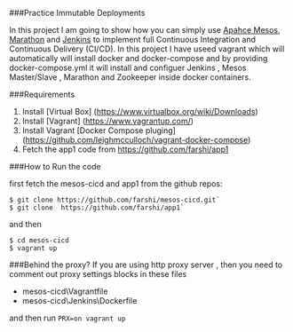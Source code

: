 

###Practice Immutable Deployments 

In this project I am going to show how you can simply use [Apahce Mesos](http://http://mesos.apache.org/), [Marathon](https://github.com/mesosphere/marathon) and  [Jenkins](https://jenkins-ci.org/) to implement full Continuous Integration and Continuous Delivery (CI/CD). In this project I have useed vagrant which will automatically will install docker and docker-compose and by providing docker-compose.yml it will install and configuer  Jenkins , Mesos Master/Slave , Marathon and Zookeeper inside docker containers.



###Requirements

1.  Install [Virtual Box] (https://www.virtualbox.org/wiki/Downloads)
2.  Install [Vagrant] (https://www.vagrantup.com/)
3.  Install Vagrant [Docker Compose pluging] (https://github.com/leighmcculloch/vagrant-docker-compose)
4.  Fetch the app1 code from https://github.com/farshi/app1 

###How to Run the code

first fetch the mesos-cicd and app1 from the github repos:
```shell
$ git clone https://github.com/farshi/mesos-cicd.git`
$ git clone  https://github.com/farshi/app1`
```
and then

```shell
$ cd mesos-cicd
$ vagrant up
```
###Behind the proxy?
If you are using http proxy server , then you need to comment out proxy settings blocks in these files

- mesos-cicd\Vagrantfile
- mesos-cicd\Jenkins\Dockerfile

and then run  `PRX=on vagrant up`
